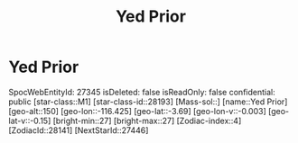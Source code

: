 ﻿---
title: "Yed Prior"
location: [-3.69,-116.425,150]
type: Station
tags:
- astro/Star

---

# Yed Prior

SpocWebEntityId: 27345
isDeleted: false
isReadOnly: false
confidential: public
[star-class::M1]
[star-class-id::28193]
[Mass-sol::]
[name::Yed Prior]
[geo-alt::150]
[geo-lon::-116.425]
[geo-lat::-3.69]
[geo-lon-v::-0.003]
[geo-lat-v::-0.15]
[bright-min::27]
[bright-max::27]
[Zodiac-index::4]
[ZodiacId::28141]
[NextStarId::27446]

